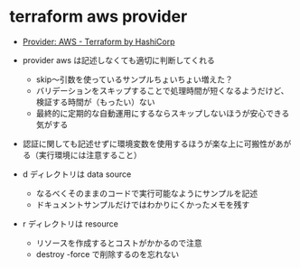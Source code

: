 # terraform aws provider

* [Provider: AWS - Terraform by HashiCorp](https://www.terraform.io/docs/providers/aws/index.html)
* provider aws は記述しなくても適切に判断してくれる

    * skip～引数を使っているサンプルちょいちょい増えた？
    * バリデーションをスキップすることで処理時間が短くなるようだけど、検証する時間が（もったい）ない
    * 最終的に定期的な自動運用にするならスキップしないほうが安心できる気がする
    
* 認証に関しても記述せずに環境変数を使用するほうが楽な上に可搬性があがる（実行環境には注意すること）
* d ディレクトリは data source

    * なるべくそのままのコードで実行可能なようにサンプルを記述
    * ドキュメントサンプルだけではわかりにくかったメモを残す

* r ディレクトリは resource

    * リソースを作成するとコストがかかるので注意
    * destroy -force で削除するのを忘れない
